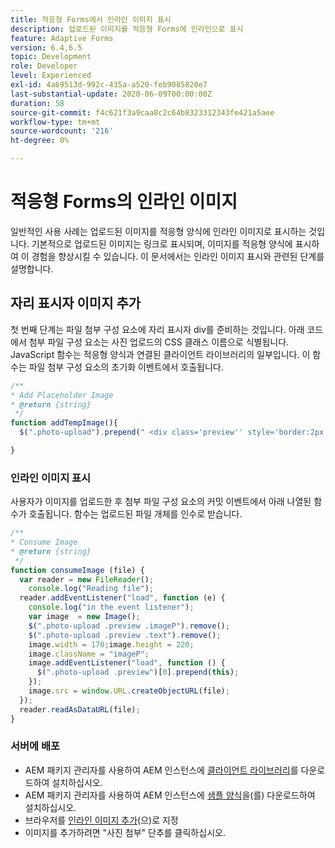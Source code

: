 ```yaml
---
title: 적응형 Forms에서 인라인 이미지 표시
description: 업로드된 이미지를 적응형 Forms에 인라인으로 표시
feature: Adaptive Forms
version: 6.4,6.5
topic: Development
role: Developer
level: Experienced
exl-id: 4a69513d-992c-435a-a520-feb9085820e7
last-substantial-update: 2020-06-09T00:00:00Z
duration: 58
source-git-commit: f4c621f3a9caa8c2c64b8323312343fe421a5aee
workflow-type: tm+mt
source-wordcount: '216'
ht-degree: 0%

---
```


# 적응형 Forms의 인라인 이미지

일반적인 사용 사례는 업로드된 이미지를 적응형 양식에 인라인 이미지로 표시하는 것입니다. 기본적으로 업로드된 이미지는 링크로 표시되며, 이미지를 적응형 양식에 표시하여 이 경험을 향상시킬 수 있습니다. 이 문서에서는 인라인 이미지 표시와 관련된 단계를 설명합니다.

## 자리 표시자 이미지 추가

첫 번째 단계는 파일 첨부 구성 요소에 자리 표시자 div를 준비하는 것입니다. 아래 코드에서 첨부 파일 구성 요소는 사진 업로드의 CSS 클래스 이름으로 식별됩니다. JavaScript 함수는 적응형 양식과 연결된 클라이언트 라이브러리의 일부입니다. 이 함수는 파일 첨부 구성 요소의 초기화 이벤트에서 호출됩니다.

```javascript
/**
* Add Placeholder Image
* @return {string} 
 */
function addTempImage(){
  $(".photo-upload").prepend(" <div class='preview'' style='border:2px solid;height:225px;width:175px;text-align:center'><br><br><div class='text'>3.5mm * 4.5mm<br>2Mb max<br>Min 600dpi</div></div><br>");

}
```

### 인라인 이미지 표시

사용자가 이미지를 업로드한 후 첨부 파일 구성 요소의 커밋 이벤트에서 아래 나열된 함수가 호출됩니다. 함수는 업로드된 파일 개체를 인수로 받습니다.

```javascript
/**
* Consume Image
* @return {string} 
 */
function consumeImage (file) {
  var reader = new FileReader();
    console.log("Reading file");
  reader.addEventListener("load", function (e) {
    console.log("in the event listener");
    var image  = new Image();
    $(".photo-upload .preview .imageP").remove();
    $(".photo-upload .preview .text").remove();
    image.width = 170;image.height = 220;
    image.className = "imageP";
    image.addEventListener("load", function () {
      $(".photo-upload .preview")[0].prepend(this);
    });
    image.src = window.URL.createObjectURL(file);
  });
  reader.readAsDataURL(file); 
}
```

### 서버에 배포

* AEM 패키지 관리자를 사용하여 AEM 인스턴스에 [클라이언트 라이브러리](assets/inline-image-client-library.zip)를 다운로드하여 설치하십시오.
* AEM 패키지 관리자를 사용하여 AEM 인스턴스에 [샘플 양식](assets/inline-image-af.zip)을(를) 다운로드하여 설치하십시오.
* 브라우저를 [인라인 이미지 추가](http://localhost:4502/content/dam/formsanddocuments/addinlineimage/jcr:content?wcmmode=disabled)(으)로 지정
* 이미지를 추가하려면 &quot;사진 첨부&quot; 단추를 클릭하십시오.
